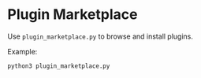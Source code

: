 # Plugin Marketplace

Use `plugin_marketplace.py` to browse and install plugins.

Example:
```bash
python3 plugin_marketplace.py
```
